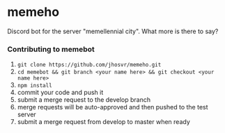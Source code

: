 # memeho

Discord bot for the server "memellennial city". What more is there to say?

### Contributing to memebot
1. `git clone https://github.com/jhosvr/memeho.git`
2. `cd memebot && git branch <your name here> && git checkout <your name here>`
3. `npm install`
4. commit your code and push it
5. submit a merge request to the develop branch
6. merge requests will be auto-approved and then pushed to the test server
7. submit a merge request from develop to master when ready
